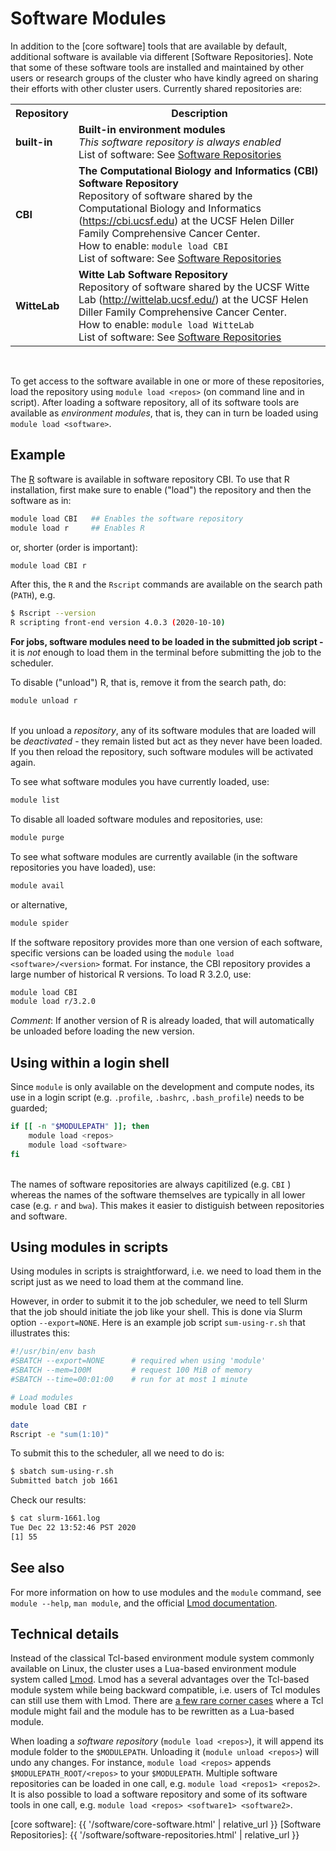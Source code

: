 # Software Modules

In addition to the [core software] tools that are available by default, additional software is available via different [Software Repositories].  Note that some of these software tools are installed and maintained by other users or research groups of the cluster who have kindly agreed on sharing their efforts with other cluster users. Currently shared repositories are:

<table>
<tr>
  <th>Repository</th>
  <th>Description</th>
 </tr>

 <tr>
  <td>
  <strong>built-in</strong><br>
  </td>
  <td>
  <strong>Built-in environment modules</strong><br>
  <em>This software repository is always enabled</em><br>
  List of software: See <a href="{{ '/software/software-repositories.html' | relative_url }}">Software Repositories</a>
  </td>
 </tr>

 <tr>
  <td>
  <strong>CBI</strong><br>
  </td>
  <td>
  <strong>The Computational Biology and Informatics (CBI) Software Repository</strong><br>
  Repository of software shared by the Computational Biology and Informatics (<a href="https://cbi.ucsf.edu">https://cbi.ucsf.edu</a>) at the UCSF Helen Diller Family Comprehensive Cancer Center.<br>
  How to enable: <code>module load CBI</code><br>
  List of software: See <a href="{{ '/software/software-repositories.html' | relative_url }}">Software Repositories</a>
  </td>
 </tr>

 <tr>
  <td>
  <strong>WitteLab</strong><br>
  
  </td>
  <td>
  <strong>Witte Lab Software Repository</strong><br>
  Repository of software shared by the UCSF Witte Lab (<a href="http://wittelab.ucsf.edu/">http://wittelab.ucsf.edu/</a>) at the UCSF Helen Diller Family Comprehensive Cancer Center.<br>
  How to enable: <code>module load WitteLab</code><br>
  List of software: See <a href="{{ '/software/software-repositories.html' | relative_url }}">Software Repositories</a>
  </td>
 </tr>
</table>
<br>

To get access to the software available in one or more of these repositories, load the repository using `module load <repos>` (on command line and in script).  After loading a software repository, all of its software tools are available as _environment modules_, that is, they can in turn be loaded using `module load <software>`.


## Example

The [R] software is available in software repository CBI.  To use that R installation, first make sure to enable ("load") the repository and then the software as in:

```sh
module load CBI   ## Enables the software repository
module load r     ## Enables R
```

or, shorter (order is important):

```sh
module load CBI r
```

After this, the `R` and the `Rscript` commands are available on the search path (`PATH`), e.g.

```sh
$ Rscript --version
R scripting front-end version 4.0.3 (2020-10-10)
```

<div class="alert alert-warning" role="alert">
<strong>For jobs, software modules need to be loaded in the submitted job script - </strong> it is <em>not</em> enough to load them in the terminal before submitting the job to the scheduler.
</div>

To disable ("unload") R, that is, remove it from the search path, do:

```sh
module unload r
```

<br>
<div class="alert alert-warning" role="alert">
If you unload a <em>repository</em>, any of its software modules that are loaded will be <em>deactivated</em> - they remain listed but act as they never have been loaded.  If you then reload the repository, such software modules will be activated again.
</div>

To see what software modules you have currently loaded, use:

```sh
module list
```

To disable all loaded software modules and repositories, use:

```sh
module purge
```

To see what software modules are currently available (in the software repositories you have loaded), use:

```sh
module avail
```

or alternative,

```sh
module spider
```

If the software repository provides more than one version of each software, specific versions can be loaded using the `module load <software>/<version>` format.  For instance, the CBI repository provides a large number of historical R versions.  To load R 3.2.0, use:

```sh
module load CBI
module load r/3.2.0
```

_Comment_: If another version of R is already loaded, that will automatically be unloaded before loading the new version.


## Using within a login shell

Since `module` is only available on the development and compute nodes, its use in a login script (e.g. `.profile`, `.bashrc`, `.bash_profile`) needs to be guarded;

```sh
if [[ -n "$MODULEPATH" ]]; then
    module load <repos>
    module load <software>
fi
```


<br>
<div class="alert alert-info" role="alert">
The names of software repositories are always capitilized (e.g. <code>CBI</code> ) whereas the names of the software themselves are typically in all lower case (e.g. <code>r</code> and <code>bwa</code>).  This makes it easier to distiguish between repositories and software.
</div>



## Using modules in scripts

Using modules in scripts is straightforward, i.e. we need to load them in the script just as we need to load them at the command line.

However, in order to submit it to the job scheduler, we need to tell Slurm that the job should initiate the job like your shell.  This is done via Slurm option `--export=NONE`.  Here is an example job script `sum-using-r.sh` that illustrates this:

```sh
#!/usr/bin/env bash
#SBATCH --export=NONE      # required when using 'module'
#SBATCH --mem=100M         # request 100 MiB of memory
#SBATCH --time=00:01:00    # run for at most 1 minute

# Load modules
module load CBI r

date
Rscript -e "sum(1:10)"
```

To submit this to the scheduler, all we need to do is:

```sh
$ sbatch sum-using-r.sh
Submitted batch job 1661
```

Check our results:

```sh
$ cat slurm-1661.log
Tue Dec 22 13:52:46 PST 2020
[1] 55
```



## See also

For more information on how to use modules and the `module` command, see `module --help`, `man module`, and the official [Lmod documentation].


## Technical details

Instead of the classical Tcl-based environment module system commonly available on Linux, the cluster uses a Lua-based environment module system called [Lmod].  Lmod has a several advantages over the Tcl-based module system while being backward compatible, i.e. users of Tcl modules can still use them with Lmod.  There are [a few rare corner cases](http://lmod.readthedocs.io/en/latest/095_tcl2lua.html) where a Tcl module might fail and the module has to be rewritten as a Lua-based module.

When loading a _software repository_ (`module load <repos>`), it will append its module folder to the `$MODULEPATH`.  Unloading it (`module unload <repos>`) will undo any changes.  For instance, `module load <repos>` appends `$MODULEPATH_ROOT/<repos>` to your `$MODULEPATH`.  Multiple software repositories can be loaded in one call, e.g. `module load <repos1> <repos2>`.  It is also possible to load a software repository and some of its software tools in one call, e.g. `module load <repos> <software1> <software2>`.


[R]: https://www.r-project.org
[Lmod]: https://github.com/TACC/Lmod
[Lmod documentation]: https://lmod.readthedocs.io/en/latest/
[core software]: {{ '/software/core-software.html' | relative_url }}
[Software Repositories]: {{ '/software/software-repositories.html' | relative_url }}
